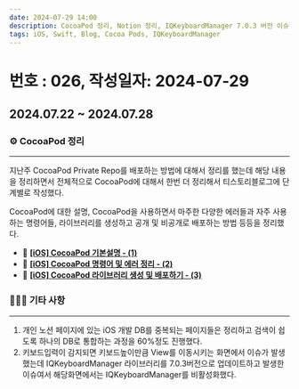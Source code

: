 ```yaml
---
date: 2024-07-29 14:00
description: CocoaPod 정리, Notion 정리, IQKeyboardManager 7.0.3 버전 이슈
tags: iOS, Swift, Blog, Cocoa Pods, IQKeyboardManager
---
```

# 번호 : 026, 작성일자: 2024-07-29
## 2024.07.22 ~ 2024.07.28
### ⚙️ CocoaPod 정리
---

지난주 CocoaPod Private Repo를 배포하는 방법에 대해서 정리를 했는데 해당 내용을 정리하면서 전체적으로 CocoaPod에 대해서 한번 더 정리해서 티스토리블로그에 단계별로 작성했다.

CocoaPod에 대한 설명, CocoaPod을 사용하면서 마주한 다양한 에러들과 자주 사용하는 명령어들, 라이브러리를 생성하고 공개 및 비공개로 배포하는 방법 등등을 정리했다.

- 🔗 [**[iOS] CocoaPod 기본설명 - (1)**](https://sookim-1.tistory.com/entry/iOS-CocoaPod-기본설명-1)
- 🔗 [**[iOS] CocoaPod 명령어 및 에러 정리 - (2)**](https://sookim-1.tistory.com/entry/iOS-CocoaPod-명령어-및-에러-정리-2)
- 🔗 [**[iOS] CocoaPod 라이브러리 생성 및 배포하기 - (3)**](https://sookim-1.tistory.com/entry/iOS-CocoaPod-라이브러리-생성-및-배포하기-3)

### 🙋🏻‍♂️ 기타 사항
---

1. 개인 노션 페이지에 있는 iOS 개발 DB를 중복되는 페이지들은 정리하고 검색이 쉽도록 하나의 DB로 통합하는 과정을 60%정도 진행했다.
2. 키보드입력이 감지되면 키보드높이만큼 View를 이동시키는 화면에서 이슈가 발생했는데 IQKeyboardManager 라이브러리를 7.0.3버전으로 업데이트하고 발생한 이슈여서 해당화면에서는 IQKeyboardManager를 비활성화했다.

